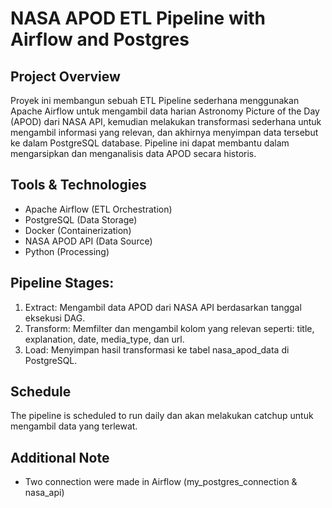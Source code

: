 # **NASA APOD ETL Pipeline with Airflow and Postgres**

## **Project Overview**
Proyek ini membangun sebuah ETL Pipeline sederhana menggunakan Apache Airflow untuk mengambil data harian Astronomy Picture of the Day (APOD) dari NASA API, kemudian melakukan transformasi sederhana untuk mengambil informasi yang relevan, dan akhirnya menyimpan data tersebut ke dalam PostgreSQL database. Pipeline ini dapat membantu dalam mengarsipkan dan menganalisis data APOD secara historis.

## **Tools & Technologies**
- Apache Airflow (ETL Orchestration)
- PostgreSQL (Data Storage)
- Docker (Containerization)
- NASA APOD API (Data Source)
- Python (Processing)

## **Pipeline Stages:**
1. Extract: Mengambil data APOD dari NASA API berdasarkan tanggal eksekusi DAG.
2. Transform: Memfilter dan mengambil kolom yang relevan seperti: title, explanation, date, media_type, dan url.
3. Load: Menyimpan hasil transformasi ke tabel nasa_apod_data di PostgreSQL.

## **Schedule**
The pipeline is scheduled to run daily dan akan melakukan catchup untuk mengambil data yang terlewat.

## Additional Note
- Two connection were made in Airflow (my_postgres_connection & nasa_api)